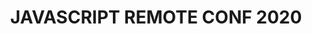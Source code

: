 ---
title: JAVASCRIPT REMOTE CONF 2020
city: Online
venue: Online
start: 2020-05-14
end: 2020-05-14
website: https://devchat.tv/conferences/javascript-remote-2020/
cfp: https://chuck193704.typeform.com/to/XXLjow
scholarships: false
childcare: false
description: Massive online conference about JavaScript and Front-End Development
---